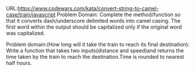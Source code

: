 URL:https://www.codewars.com/kata/convert-string-to-camel-case/train/javascript
Problem Domain:
Complete the method/function so that it converts dash/underscore delimited words into camel casing. The first word within the output should be capitalized only if the original word was capitalized.

Problem domain:(How long will it take the train to reach its final destination):
 Write a function that takes two inputs(distance and speed)and returns the time taken by the train to reach the destination.Time is rounded to nearest half hours.